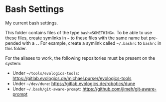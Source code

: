 # Bash Settings

My current bash settings.

This folder contains files of the type `bash<SOMETHING>`.
To be able to use these files, create symlinks in `~` to these files with the same name but pre-pended with a `.`.
For example, create a symlink called `~/.bashrc` to `bashrc` in this folder.

For the aliases to work, the following repositories must be present on the system:

- Under `~/tools/evologics-tools`: https://gitlab.evologics.de/michael.purser/evologics-tools
- Under `~/dev/dune`: https://gitlab.evologics.de/robotics/dune
- Under `~/.bash/git-aware-prompt`: https://github.com/jimeh/git-aware-prompt

